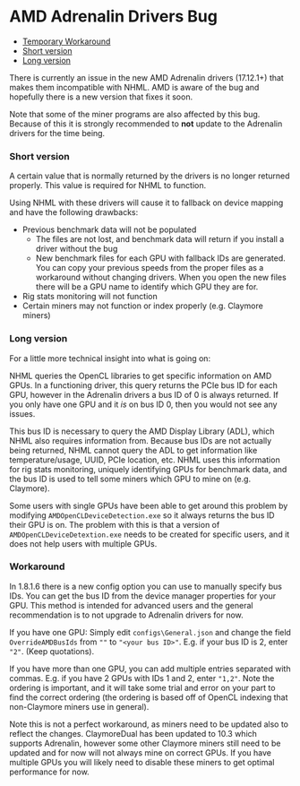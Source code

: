 # AMD Adrenalin Drivers Bug

* [Temporary Workaround](#workaround)
* [Short version](#short-version)
* [Long version](#long-version)

There is currently an issue in the new AMD Adrenalin drivers (17.12.1+) that makes them incompatible with NHML. AMD is aware of the bug and hopefully there is a new version that fixes it soon.

Note that some of the miner programs are also affected by this bug. Because of this it is strongly recommended to **not** update to the Adrenalin drivers for the time being.

### Short version
A certain value that is normally returned by the drivers is no longer returned properly. This value is required for NHML to function.

Using NHML with these drivers will cause it to fallback on device mapping and have the following drawbacks:
* Previous benchmark data will not be populated
  * The files are not lost, and benchmark data will return if you install a driver without the bug
  * New benchmark files for each GPU with fallback IDs are generated. You can copy your previous speeds from the proper files as a workaround without changing drivers. When you open the new files there will be a GPU name to identify which GPU they are for.
* Rig stats monitoring will not function
* Certain miners may not function or index properly (e.g. Claymore miners)

### Long version
For a little more technical insight into what is going on:

NHML queries the OpenCL libraries to get specific information on AMD GPUs. In a functioning driver, this query returns the PCIe bus ID for each GPU, however in the Adrenalin drivers a bus ID of 0 is always returned. If you only have one GPU and it *is* on bus ID 0, then you would not see any issues.

This bus ID is necessary to query the AMD Display Library (ADL), which NHML also requires information from. Because bus IDs are not actually being returned, NHML cannot query the ADL to get information like temperature/usage, UUID, PCIe location, etc. NHML uses this information for rig stats monitoring, uniquely identifying GPUs for benchmark data, and the bus ID is used to tell some miners which GPU to mine on (e.g. Claymore). 

Some users with single GPUs have been able to get around this problem by modifying `AMDOpenCLDeviceDetection.exe` so it always returns the bus ID their GPU is on. The problem with this is that a version of `AMDOpenCLDeviceDetextion.exe` needs to be created for specific users, and it does not help users with multiple GPUs.

### Workaround
In 1.8.1.6 there is a new config option you can use to manually specify bus IDs. You can get the bus ID from the device manager properties for your GPU. This method is intended for advanced users and the general recommendation is to not upgrade to Adrenalin drivers for now.

If you have one GPU: Simply edit `configs\General.json` and change the field `OverrideAMDBusIds` from `""` to `"<your bus ID>"`. E.g. if your bus ID is 2, enter `"2"`. (Keep quotations).

If you have more than one GPU, you can add multiple entries separated with commas. E.g. if you have 2 GPUs with IDs 1 and 2, enter `"1,2"`. Note the ordering is important, and it will take some trial and error on your part to find the correct ordering (the ordering is based off of OpenCL indexing that non-Claymore miners use in general).

Note this is not a perfect workaround, as miners need to be updated also to reflect the changes. ClaymoreDual has been updated to 10.3 which supports Adrenalin, however some other Claymore miners still need to be updated and for now will not always mine on correct GPUs. If you have multiple GPUs you will likely need to disable these miners to get optimal performance for now.

